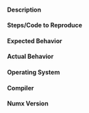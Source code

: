 #### Description

#### Steps/Code to Reproduce

#### Expected Behavior

#### Actual Behavior

#### Operating System

#### Compiler

#### Numx Version
